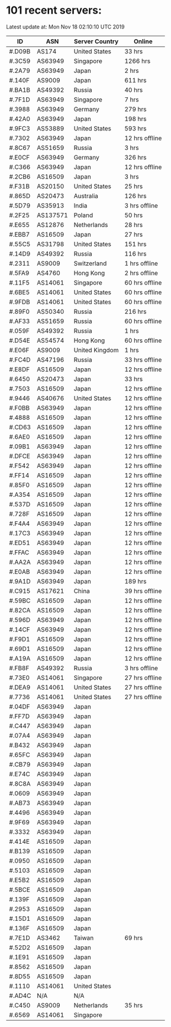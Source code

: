 # 101 recent servers:

Latest update at: Mon Nov 18 02:10:10 UTC 2019

| ID | ASN | Server Country | Online |
| -- | --- | -------------- | ------ |
| #.D09B | AS174 | United States | 33 hrs |
| #.3C59 | AS63949 | Singapore | 1266 hrs |
| #.2A79 | AS63949 | Japan | 2 hrs |
| #.140F | AS9009 | Japan | 611 hrs |
| #.BA1B | AS49392 | Russia | 40 hrs |
| #.7F1D | AS63949 | Singapore | 7 hrs |
| #.3988 | AS63949 | Germany | 279 hrs |
| #.42A0 | AS63949 | Japan | 198 hrs |
| #.9FC3 | AS53889 | United States | 593 hrs |
| #.7302 | AS63949 | Japan | 12 hrs offline |
| #.8C67 | AS51659 | Russia | 3 hrs |
| #.E0CF | AS63949 | Germany | 326 hrs |
| #.C366 | AS63949 | Japan | 12 hrs offline |
| #.2CB6 | AS16509 | Japan | 3 hrs |
| #.F31B | AS20150 | United States | 25 hrs |
| #.865D | AS20473 | Australia | 126 hrs |
| #.5D79 | AS35913 | India | 3 hrs offline |
| #.2F25 | AS137571 | Poland | 50 hrs |
| #.E655 | AS12876 | Netherlands | 28 hrs |
| #.EBB7 | AS16509 | Japan | 27 hrs |
| #.55C5 | AS31798 | United States | 151 hrs |
| #.14D9 | AS49392 | Russia | 116 hrs |
| #.2311 | AS9009 | Switzerland | 1 hrs offline |
| #.5FA9 | AS4760 | Hong Kong | 2 hrs offline |
| #.11F5 | AS14061 | Singapore | 60 hrs offline |
| #.6BE5 | AS14061 | United States | 60 hrs offline |
| #.9FDB | AS14061 | United States | 60 hrs offline |
| #.89F0 | AS50340 | Russia | 216 hrs |
| #.AF33 | AS51659 | Russia | 60 hrs offline |
| #.059F | AS49392 | Russia | 1 hrs |
| #.D54E | AS54574 | Hong Kong | 60 hrs offline |
| #.E06F | AS9009 | United Kingdom | 1 hrs |
| #.FC4D | AS47196 | Russia | 33 hrs offline |
| #.E8DF | AS16509 | Japan | 12 hrs offline |
| #.6450 | AS20473 | Japan | 33 hrs |
| #.7503 | AS16509 | Japan | 12 hrs offline |
| #.9446 | AS40676 | United States | 12 hrs offline |
| #.F0BB | AS63949 | Japan | 12 hrs offline |
| #.4888 | AS16509 | Japan | 12 hrs offline |
| #.CD63 | AS16509 | Japan | 12 hrs offline |
| #.6AE0 | AS16509 | Japan | 12 hrs offline |
| #.09B1 | AS63949 | Japan | 12 hrs offline |
| #.DFCE | AS63949 | Japan | 12 hrs offline |
| #.F542 | AS63949 | Japan | 12 hrs offline |
| #.FF14 | AS16509 | Japan | 12 hrs offline |
| #.85F0 | AS16509 | Japan | 12 hrs offline |
| #.A354 | AS16509 | Japan | 12 hrs offline |
| #.537D | AS16509 | Japan | 12 hrs offline |
| #.728F | AS16509 | Japan | 12 hrs offline |
| #.F4A4 | AS63949 | Japan | 12 hrs offline |
| #.17C3 | AS63949 | Japan | 12 hrs offline |
| #.ED51 | AS63949 | Japan | 12 hrs offline |
| #.FFAC | AS63949 | Japan | 12 hrs offline |
| #.AA2A | AS63949 | Japan | 12 hrs offline |
| #.E0AB | AS63949 | Japan | 12 hrs offline |
| #.9A1D | AS63949 | Japan | 189 hrs |
| #.C915 | AS17621 | China | 39 hrs offline |
| #.59BC | AS16509 | Japan | 12 hrs offline |
| #.82CA | AS16509 | Japan | 12 hrs offline |
| #.596D | AS63949 | Japan | 12 hrs offline |
| #.14CF | AS63949 | Japan | 12 hrs offline |
| #.F9D1 | AS16509 | Japan | 12 hrs offline |
| #.69D1 | AS16509 | Japan | 12 hrs offline |
| #.A19A | AS16509 | Japan | 12 hrs offline |
| #.FB8F | AS49392 | Russia | 3 hrs offline |
| #.73E0 | AS14061 | Singapore | 27 hrs offline |
| #.DEA9 | AS14061 | United States | 27 hrs offline |
| #.7736 | AS14061 | United States | 27 hrs offline |
| #.04DF | AS63949 | Japan | |
| #.FF7D | AS63949 | Japan | |
| #.C447 | AS63949 | Japan | |
| #.07A4 | AS63949 | Japan | |
| #.B432 | AS63949 | Japan | |
| #.65FC | AS63949 | Japan | |
| #.CB79 | AS63949 | Japan | |
| #.E74C | AS63949 | Japan | |
| #.8C8A | AS63949 | Japan | |
| #.0609 | AS63949 | Japan | |
| #.AB73 | AS63949 | Japan | |
| #.4496 | AS63949 | Japan | |
| #.9F69 | AS63949 | Japan | |
| #.3332 | AS63949 | Japan | |
| #.414E | AS16509 | Japan | |
| #.B139 | AS16509 | Japan | |
| #.0950 | AS16509 | Japan | |
| #.5103 | AS16509 | Japan | |
| #.E5B2 | AS16509 | Japan | |
| #.5BCE | AS16509 | Japan | |
| #.139F | AS16509 | Japan | |
| #.2953 | AS16509 | Japan | |
| #.15D1 | AS16509 | Japan | |
| #.136F | AS16509 | Japan | |
| #.7E1D | AS3462 | Taiwan | 69 hrs |
| #.52D2 | AS16509 | Japan | |
| #.1E91 | AS16509 | Japan | |
| #.8562 | AS16509 | Japan | |
| #.8D55 | AS16509 | Japan | |
| #.1110 | AS14061 | United States | |
| #.AD4C | N/A | N/A | |
| #.C450 | AS9009 | Netherlands | 35 hrs |
| #.6569 | AS14061 | Singapore | |

